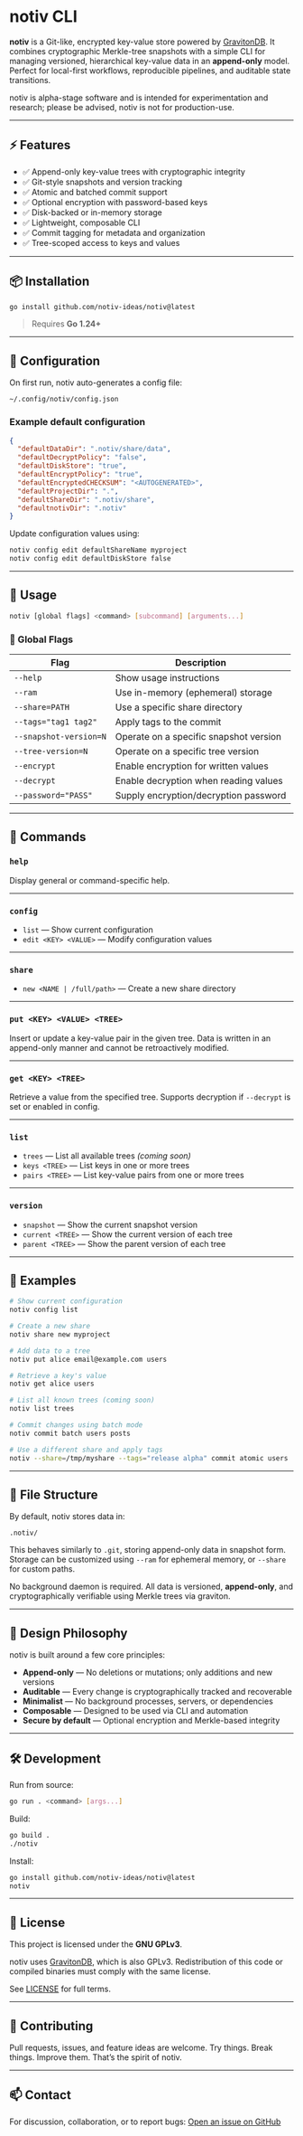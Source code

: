 # notiv CLI

**notiv** is a Git-like, encrypted key-value store powered by [GravitonDB](https://github.com/deroproject/graviton). 
It combines cryptographic Merkle-tree snapshots with a simple CLI for managing versioned, hierarchical key-value data in an **append-only** model.  
Perfect for local-first workflows, reproducible pipelines, and auditable state transitions. 

notiv is alpha-stage software and is intended for experimentation and research; please be advised, notiv is not for production-use.

---

## ⚡ Features

- ✅ Append-only key-value trees with cryptographic integrity  
- ✅ Git-style snapshots and version tracking  
- ✅ Atomic and batched commit support  
- ✅ Optional encryption with password-based keys  
- ✅ Disk-backed or in-memory storage  
- ✅ Lightweight, composable CLI  
- ✅ Commit tagging for metadata and organization  
- ✅ Tree-scoped access to keys and values  

---

## 📦 Installation

```bash
go install github.com/notiv-ideas/notiv@latest
````

> Requires **Go 1.24+**

---

## 🔧 Configuration

On first run, notiv auto-generates a config file:

```
~/.config/notiv/config.json
```

### Example default configuration

```json
{
  "defaultDataDir": ".notiv/share/data",
  "defaultDecryptPolicy": "false",
  "defaultDiskStore": "true",
  "defaultEncryptPolicy": "true",
  "defaultEncryptedCHECKSUM": "<AUTOGENERATED>",
  "defaultProjectDir": ".",
  "defaultShareDir": ".notiv/share",
  "defaultnotivDir": ".notiv"
}
```

Update configuration values using:

```bash
notiv config edit defaultShareName myproject
notiv config edit defaultDiskStore false
```

---

## 🚀 Usage

```bash
notiv [global flags] <command> [subcommand] [arguments...]
```

### 🔑 Global Flags

| Flag                   | Description                            |
| ---------------------- | -------------------------------------- |
| `--help`               | Show usage instructions                |
| `--ram`                | Use in-memory (ephemeral) storage      |
| `--share=PATH`         | Use a specific share directory         |
| `--tags="tag1 tag2"`   | Apply tags to the commit               |
| `--snapshot-version=N` | Operate on a specific snapshot version |
| `--tree-version=N`     | Operate on a specific tree version     |
| `--encrypt`            | Enable encryption for written values   |
| `--decrypt`            | Enable decryption when reading values  |
| `--password="PASS"`    | Supply encryption/decryption password  |

---

## 📘 Commands

### `help`

Display general or command-specific help.

---

### `config`

* `list` — Show current configuration
* `edit <KEY> <VALUE>` — Modify configuration values

---

### `share`

* `new <NAME | /full/path>` — Create a new share directory

---

### `put <KEY> <VALUE> <TREE>`

Insert or update a key-value pair in the given tree.
Data is written in an append-only manner and cannot be retroactively modified.

---

### `get <KEY> <TREE>`

Retrieve a value from the specified tree.
Supports decryption if `--decrypt` is set or enabled in config.

---

### `list`

* `trees` — List all available trees *(coming soon)*
* `keys <TREE>` — List keys in one or more trees
* `pairs <TREE>` — List key-value pairs from one or more trees

---

### `version`

* `snapshot` — Show the current snapshot version
* `current <TREE>` — Show the current version of each tree
* `parent <TREE>` — Show the parent version of each tree

---

## 🧪 Examples

```bash
# Show current configuration
notiv config list

# Create a new share
notiv share new myproject

# Add data to a tree
notiv put alice email@example.com users

# Retrieve a key's value
notiv get alice users

# List all known trees (coming soon)
notiv list trees

# Commit changes using batch mode
notiv commit batch users posts

# Use a different share and apply tags
notiv --share=/tmp/myshare --tags="release alpha" commit atomic users
```

---

## 📁 File Structure

By default, notiv stores data in:

```
.notiv/
```

This behaves similarly to `.git`, storing append-only data in snapshot form.
Storage can be customized using `--ram` for ephemeral memory, or `--share` for custom paths.

No background daemon is required. All data is versioned, **append-only**, and cryptographically verifiable using Merkle trees via graviton.

---

## 🧠 Design Philosophy

notiv is built around a few core principles:

* **Append-only** — No deletions or mutations; only additions and new versions
* **Auditable** — Every change is cryptographically tracked and recoverable
* **Minimalist** — No background processes, servers, or dependencies
* **Composable** — Designed to be used via CLI and automation
* **Secure by default** — Optional encryption and Merkle-based integrity

---

## 🛠️ Development

Run from source:

```bash
go run . <command> [args...]
```

Build:

```bash
go build .
./notiv
```

Install:

```bash
go install github.com/notiv-ideas/notiv@latest
notiv
```

---

## 📝 License

This project is licensed under the **GNU GPLv3**.

notiv uses [GravitonDB](https://github.com/deroproject/graviton), which is also GPLv3.
Redistribution of this code or compiled binaries must comply with the same license.

See [LICENSE](./LICENSE) for full terms.

---

## 🤝 Contributing

Pull requests, issues, and feature ideas are welcome.
Try things. Break things. Improve them. That’s the spirit of notiv.

---

## 📫 Contact

For discussion, collaboration, or to report bugs:
[Open an issue on GitHub](https://github.com/notiv-ideas/notiv/issues)


